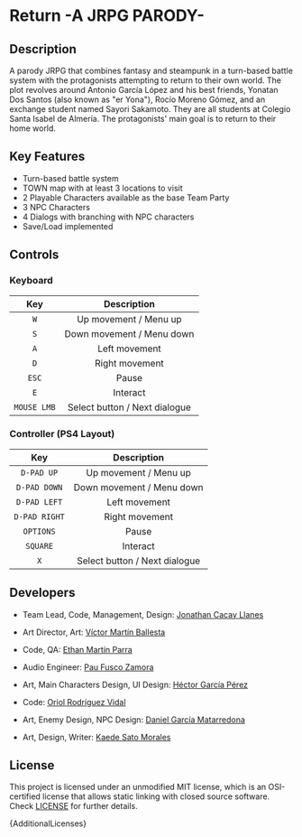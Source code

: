 # Return -A JRPG PARODY-

## Description

A parody JRPG that combines fantasy and steampunk in a turn-based battle system with the protagonists attempting to return to their own world. The plot revolves around Antonio García López and his best friends, Yonatan Dos Santos (also known as "er Yona"), Rocío Moreno Gómez, and an exchange student named Sayori Sakamoto. They are all students at Colegio Santa Isabel de Almería. The protagonists' main goal is to return to their home world.

## Key Features
- Turn-based battle system
- TOWN map with at least 3 locations to visit
- 2 Playable Characters available as the base Team Party
- 3 NPC Characters
- 4 Dialogs with branching with NPC characters
- Save/Load implemented

## Controls

### Keyboard
| Key | Description |
| :----: | :-----------: | 
| <code>W</code> | Up movement / Menu up | 
| <code>S</code> | Down movement / Menu down | 
| <code>A</code> | Left movement | 
| <code>D</code> | Right movement | 
| <code>ESC</code> | Pause | 
| <code>E</code> | Interact |
| <code>MOUSE LMB</code> | Select button / Next dialogue|

### Controller (PS4 Layout)
| Key | Description |
| :----: | :-----------: | 
| <code>D-PAD UP</code> | Up movement / Menu up | 
| <code>D-PAD DOWN</code> | Down movement / Menu down | 
| <code>D-PAD LEFT</code> | Left movement | 
| <code>D-PAD RIGHT</code> | Right movement | 
| <code>OPTIONS</code> | Pause | 
| <code>SQUARE</code> | Interact |
| <code>X</code> | Select button / Next dialogue |

## Developers

+ Team Lead, Code, Management, Design: [Jonathan Cacay Llanes](https://github.com/xGauss05)

+ Art Director, Art: [Víctor Martín Ballesta](https://github.com/VicMarBall)

+ Code, QA: [Ethan Martín Parra](https://github.com/Ethanm-0371)

+ Audio Engineer: [Pau Fusco Zamora](https://github.com/PauFusco)

+ Art, Main Characters Design, UI Design: [Héctor García Pérez](https://github.com/Neidragon)

+ Code: [Oriol Rodríguez Vidal](https://github.com/Eweer)

+ Art, Enemy Design, NPC Design: [Daniel García Matarredona](https://github.com/DaniGarMata)

+ Art, Design, Writer: [Kaede Sato Morales](https://github.com/KelptheWriter)

## License

This project is licensed under an unmodified MIT license, which is an OSI-certified license that allows static linking with closed source software. Check [LICENSE](LICENSE) for further details.

{AdditionalLicenses}
